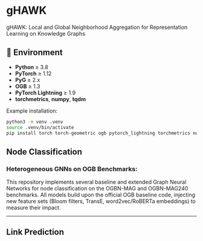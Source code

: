 # gHAWK
gHAWK: Local and Global Neighborhood Aggregation for Representation Learning on Knowledge Graphs

## 🚀 Environment

- **Python** ≥ 3.8  
- **PyTorch** ≥ 1.12  
- **PyG** ≥ 2.x  
- **OGB** ≥ 1.3  
- **PyTorch Lightning** ≥ 1.9  
- **torchmetrics**, **numpy**, **tqdm**

Example installation:

```bash
python3 -m venv .venv
source .venv/bin/activate
pip install torch torch-geometric ogb pytorch_lightning torchmetrics numpy tqdm
``` 

## Node Classification
### Heterogeneous GNNs on OGB Benchmarks: 
This repository implements several baseline and extended Graph Neural Networks for node classification on the OGBN-MAG and OGBN-MAG240 benchmarks. All models build upon the official OGB baseline code, injecting new feature sets (Bloom filters, TransE, word2vec/RoBERTa embeddings) to measure their impact.

---



## Link Prediction
